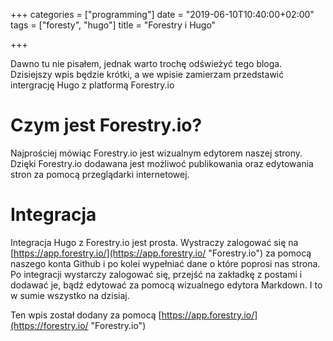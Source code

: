 +++
categories = ["programming"]
date = "2019-06-10T10:40:00+02:00"
tags = ["foresty", "hugo"]
title = "Forestry i Hugo"

+++

Dawno tu nie pisałem, jednak warto trochę odświeżyć tego bloga. Dzisiejszy wpis będzie krótki, a we wpisie zamierzam przedstawić intergrację Hugo z platformą Forestry.io

<!--more-->

# Czym jest Forestry.io?

Najprościej mówiąc Forestry.io jest wizualnym edytorem naszej strony. Dzięki Forestry.io dodawana jest możliwoć publikowania oraz edytowania stron za pomocą przeglądarki internetowej.

# Integracja

Integracja Hugo z Forestry.io jest prosta. Wystraczy zalogować się na [https://app.forestry.io/](https://app.forestry.io/ "Forestry.io") za pomocą naszego konta Github i po kolei wypełniać dane o które poprosi nas strona. Po integracji wystarczy zalogować się, przejść na zakładkę z postami i dodawać je, bądź edytować za pomocą wizualnego edytora Markdown. I to w sumie wszystko na dzisiaj.

Ten wpis został dodany za pomocą [https://app.forestry.io/](https://forestry.io/ "Forestry.io")